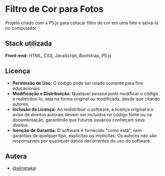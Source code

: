 
# Filtro de Cor para Fotos

Projeto criado com a P5.js para colocar filtro de cor em uma foto e salvá-la no computador


## Stack utilizada

**Front-end:** HTML, CSS, JavaScript, Bootstrap, P5.js


## Licença

- **Permissão de Uso:** O código pode ser usado somente para fins educacionais.
- **Modificação e Distribuição:** Qualquer pessoa pode modificar o código e redistribuí-lo, seja na forma original ou modificada, desde que citando autores.
- **Inclusão da Licença:** Ao redistribuir o software, a licença original e o aviso de direitos autorais devem ser incluídos no código fonte ou na documentação, garantindo que futuros usuários conheçam seus direitos.
- **Isenção de Garantia:** O software é fornecido "como está", sem garantias de qualquer tipo, explícitas ou implícitas. Os autores não são responsáveis por quaisquer danos decorrentes do uso do software.


## Autora

- [@alinetakai](https://github.com/alinetakai)

